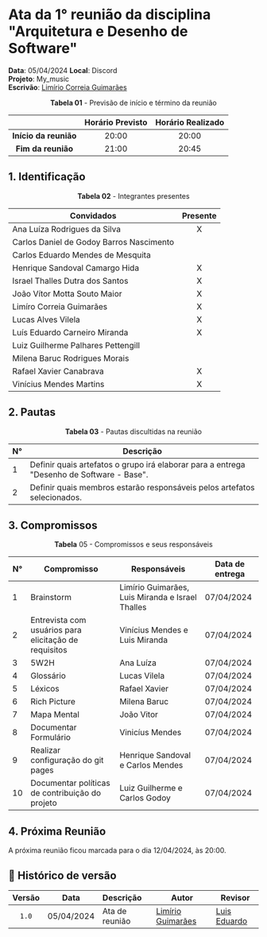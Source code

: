 # Ata da  1° reunião da disciplina "Arquitetura e Desenho de Software"

[//]: # (**Ordem do escrivão da ata:** Ana Luíza, Carlos Daniel, Carlos Eduardo, Henrique Sandoval, Israel Thalles, João Vítor, Limíro Guimarães, Lucas Alves, Luís Eduardo, Luiz Guilherme, Milena Baruc, Rafael Xavier, Vinícius Mendes.)

**Data**:   05/04/2024 **Local**: Discord <br>
**Projeto**: My_music <br>
**Escrivão**: [Limírio Correia Guimarães](https://github.com/LimirioGuimaraes)
<center>

**Tabela 01** - Previsão de início e término da reunião

|   | Horário Previsto | Horário Realizado |
|:-:| :-: | :-: |
|**Início da reunião**| 20:00 | 20:00 |
|**Fim da reunião**| 21:00 | 20:45 |


</center>


## 1. Identificação

<center>

**Tabela 02** - Integrantes presentes

| Convidados                               | Presente        |
|------------------------------------------|-----------------|
| Ana Luíza Rodrigues da Silva             |<center> X</center>|
| Carlos Daniel de Godoy Barros Nascimento |<center> </center>|
| Carlos Eduardo Mendes de Mesquita        |<center> </center>|
| Henrique Sandoval Camargo Hida           |<center> X</center>|
| Israel Thalles Dutra dos Santos          |<center> X</center>|
| João Vítor Motta Souto Maior             |<center> X</center>|
| Limíro Correia Guimarães                 |<center> X</center>|
| Lucas Alves Vilela                       |<center> X</center>|
| Luís Eduardo Carneiro Miranda            |<center> X</center>|
| Luiz Guilherme Palhares Pettengill       |<center> </center>|
| Milena Baruc Rodrigues Morais            |<center> </center>|
| Rafael Xavier Canabrava                  |<center> X</center>|
| Vinícius Mendes Martins                  |<center> X</center>|

</center>

## 2. Pautas

<center>
  
**Tabela 03** - Pautas discultidas na reunião

| **N°** | **Descrição**|
|---|-----------------|
| 1 | Definir quais artefatos o grupo irá elaborar para a entrega "Desenho de Software - Base".|
| 2 | Definir quais membros estarão responsáveis pelos artefatos selecionados. |

</center>

## 3. Compromissos

<center>

**Tabela** 05 - Compromissos e seus responsáveis

| **N°** | **Compromisso**       | **Responsáveis**   | **Data de entrega**    |
|-------|----------------------|------------------|------------|
| 1      | Brainstorm | Limírio Guimarães, Luis Miranda e Israel Thalles| 07/04/2024 |
| 2      | Entrevista com usuários para elicitação de requisitos | Vinícius Mendes e Luis Miranda| 07/04/2024 |
| 3      | 5W2H |Ana Luíza | 07/04/2024 |
| 4      |  Glossário |Lucas Vilela | 07/04/2024 |
| 5      |  Léxicos |Rafael Xavier | 07/04/2024 |
| 6      |  Rich Picture |Milena Baruc | 07/04/2024 |
| 7      |  Mapa Mental |João Vitor | 07/04/2024 |
| 8     | Documentar Formulário | Vinicíus Mendes | 07/04/2024 |
| 9     | Realizar configuração do git pages |Henrique Sandoval e Carlos Mendes | 07/04/2024 |
| 10     | Documentar políticas de contribuição do projeto | Luiz Guilherme e Carlos Godoy | 07/04/2024 |

</center>

## 4. Próxima Reunião

A próxima reunião ficou marcada para o dia 12/04/2024, às 20:00.

## 📑 Histórico de versão

| Versão | Data      | Descrição | Autor | Revisor |
| :-:    | :-----:   | :------   | ----  | ------- |
| `1.0`    |05/04/2024 | Ata de reunião| [Limírio Guimarães](https://github.com/LimirioGuimaraes) |  [Luis Eduardo](https://github.com/LuisMiranda10) |
